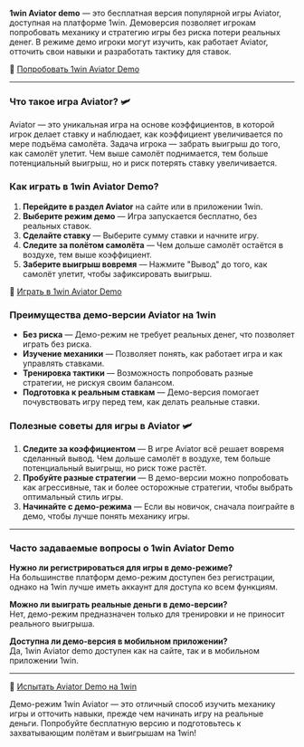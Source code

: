 **1win Aviator demo** — это бесплатная версия популярной игры Aviator, доступная на платформе 1win. Демоверсия позволяет игрокам попробовать механику и стратегию игры без риска потери реальных денег. В режиме демо игроки могут изучить, как работает Aviator, отточить свои навыки и разработать тактику для ставок.

🔗 [Попробовать 1win Aviator Demo](https://brandplay.link/smXVpBbG)

---

### Что такое игра Aviator? 🛩️

Aviator — это уникальная игра на основе коэффициентов, в которой игрок делает ставку и наблюдает, как коэффициент увеличивается по мере подъёма самолёта. Задача игрока — забрать выигрыш до того, как самолёт улетит. Чем выше самолёт поднимается, тем больше потенциальный выигрыш, но и риск потерять ставку увеличивается. 

### Как играть в 1win Aviator Demo?

1. **Перейдите в раздел Aviator** на сайте или в приложении 1win.
2. **Выберите режим демо** — Игра запускается бесплатно, без реальных ставок.
3. **Сделайте ставку** — Выберите сумму ставки и начните игру.
4. **Следите за полётом самолёта** — Чем дольше самолёт остаётся в воздухе, тем выше коэффициент.
5. **Заберите выигрыш вовремя** — Нажмите "Вывод" до того, как самолёт улетит, чтобы зафиксировать выигрыш.

🔗 [Играть в 1win Aviator Demo](https://brandplay.link/smXVpBbG)

### Преимущества демо-версии Aviator на 1win

- **Без риска** — Демо-режим не требует реальных денег, что позволяет играть без риска.
- **Изучение механики** — Позволяет понять, как работает игра и как управлять ставками.
- **Тренировка тактики** — Возможность попробовать разные стратегии, не рискуя своим балансом.
- **Подготовка к реальным ставкам** — Демо-версия помогает почувствовать игру перед тем, как делать реальные ставки.

### Полезные советы для игры в Aviator 🛩️

1. **Следите за коэффициентом** — В игре Aviator всё решает вовремя сделанный вывод. Чем дольше самолёт в воздухе, тем больше потенциальный выигрыш, но риск тоже растёт.
2. **Пробуйте разные стратегии** — В демо-версии можно попробовать как агрессивные, так и более осторожные стратегии, чтобы выбрать оптимальный стиль игры.
3. **Начинайте с демо-режима** — Если вы новичок, сначала поиграйте в демо, чтобы лучше понять механику игры.

---

### Часто задаваемые вопросы о 1win Aviator Demo

**Нужно ли регистрироваться для игры в демо-режиме?**  
На большинстве платформ демо-режим доступен без регистрации, однако на 1win лучше иметь аккаунт для доступа ко всем функциям.

**Можно ли выиграть реальные деньги в демо-версии?**  
Нет, демо-режим предназначен только для тренировки и не приносит реального выигрыша.

**Доступна ли демо-версия в мобильном приложении?**  
Да, 1win Aviator demo доступен как на сайте, так и в мобильном приложении 1win.

---

🔗 [Испытать Aviator Demo на 1win](https://brandplay.link/smXVpBbG)

Демо-режим 1win Aviator — это отличный способ изучить механику игры и отточить навыки, прежде чем начинать игру на реальные деньги. Попробуйте бесплатную версию и подготовьтесь к захватывающим полётам и выигрышам на 1win!
